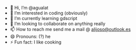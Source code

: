 - 👋 Hi, I’m @agualat
- 👀 I’m interested in coding (obviously)
- 🌱 I’m currently learning gdscript
- 💞️ I’m looking to collaborate on anything really
- 📫 How to reach me send me a mail @ alijoso@outlook.es
- 😄 Pronouns: (?) he
- ⚡ Fun fact: I like cooking

<!---
agualat/agualat is a ✨ special ✨ repository because its `README.md` (this file) appears on your GitHub profile.
You can click the Preview link to take a look at your changes.
--->
